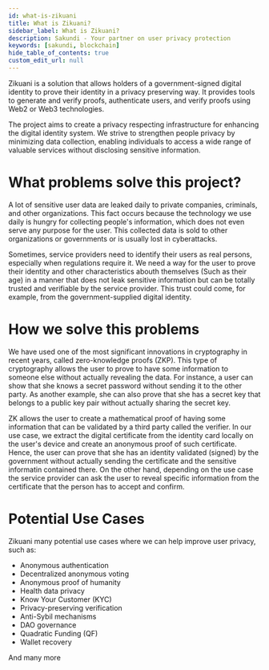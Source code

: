 ```yaml
---
id: what-is-zikuani
title: What is Zikuani?
sidebar_label: What is Zikuani?
description: Sakundi - Your partner on user privacy protection
keywords: [sakundi, blockchain]
hide_table_of_contents: true
custom_edit_url: null
---
```


Zikuani is a solution that allows holders of a government-signed digital
identity to prove their identity in a privacy preserving way. It provides
tools to generate and verify proofs, authenticate users, and verify proofs
using Web2 or Web3 technologies.

The project aims to create a privacy respecting infrastructure for enhancing
the digital identity system. We strive to strengthen people privacy by minimizing
data collection, enabling individuals to access a wide range of valuable services
without disclosing sensitive information.

# What problems solve this project?

A lot of sensitive user data are leaked daily to private companies,
criminals, and other organizations. This fact occurs because the technology 
we use daily is hungry for collecting people's information, which 
does not even serve any purpose for the user. This collected data is sold to
other organizations or governments or is usually lost in cyberattacks. 

Sometimes, service providers need to identify their users as real persons,
especially when regulations require it. We need a way for the user to prove
their identity and other characteristics abouth themselves (Such as their age) 
in a manner that does not leak sensitive information but can be totally trusted
and verifiable by the service provider. This trust could come, for example, from the 
government-supplied digital identity.

# How we solve this problems

We have used one of the most significant innovations in cryptography in recent years, called zero-knowledge proofs (ZKP). This type of cryptography allows the user to prove to have
some information to someone else without actually revealing the data.
For instance, a user can show that she knows a secret password without sending
it to the other party. As another example, she can also prove that she has
a secret key that belongs to a public key pair without actually sharing the secret key.

ZK allows the user to create a mathematical proof of having some information
that can be validated by a third party called the verifier. In our use case, we
extract the digital certificate from the identity card locally on the user's device
and create an anonymous proof of such certificate. Hence, the user can prove that
she has an identity validated (signed) by the government without actually sending the
certificate and the sensitive informatin contained there. On the other hand,
depending on the use case the service provider can ask the user to reveal specific
information from the certificate that the person has to accept and confirm.

# Potential Use Cases

Zikuani many potential use cases where we can help improve user privacy, such as:

* Anonymous authentication
* Decentralized anonymous voting
* Anonymous proof of humanity
* Health data privacy
* Know Your Customer (KYC)
* Privacy-preserving verification
* Anti-Sybil mechanisms
* DAO governance
* Quadratic Funding (QF)
* Wallet recovery

And many more

